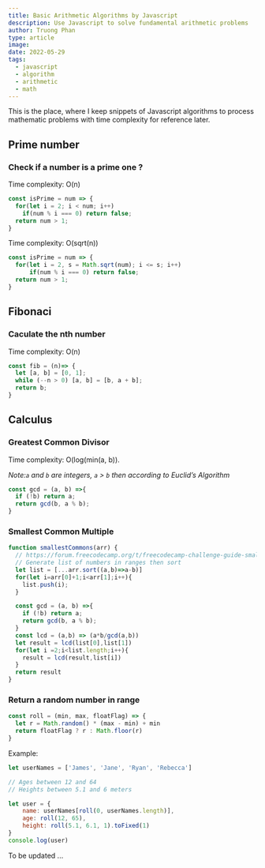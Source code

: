 ```yaml
---
title: Basic Arithmetic Algorithms by Javascript
description: Use Javascript to solve fundamental arithmetic problems
author: Truong Phan
type: article
image: 
date: 2022-05-29
tags:
  - javascript
  - algorithm
  - arithmetic
  - math
---
```


This is the place, where I keep snippets of Javascript algorithms to process mathematic problems with time complexity for reference later.

## Prime number

### Check if a number is a prime one ?

  Time complexity: O(n)

  ```javascript
  const isPrime = num => {
    for(let i = 2; i < num; i++)
      if(num % i === 0) return false;
    return num > 1;
  }
  ```

  Time complexity: O(sqrt(n))

  ```javascript
  const isPrime = num => {
    for(let i = 2, s = Math.sqrt(num); i <= s; i++)
        if(num % i === 0) return false; 
    return num > 1;
  }
  ```

## Fibonaci

### Caculate the nth number

  Time complexity: O(n)

  ```javascript
  const fib = (n)=> {
    let [a, b] = [0, 1];
    while (--n > 0) [a, b] = [b, a + b];
    return b;
  }    
  ```

## Calculus

### Greatest Common Divisor
  
  Time complexity: O(log(min(a, b)).
  
  _Note:`a` and `b` are integers, `a` > `b` then according to Euclid’s Algorithm_

  ```javascript
  const gcd = (a, b) =>{
    if (!b) return a;
    return gcd(b, a % b);
  }  
  ```

### Smallest Common Multiple

  ```javascript
  function smallestCommons(arr) {
    // https://forum.freecodecamp.org/t/freecodecamp-challenge-guide-smallest-common-multiple/16075
    // Generate list of numbers in ranges then sort
    let list = [...arr.sort((a,b)=>a-b)]
    for(let i=arr[0]+1;i<arr[1];i++){
      list.push(i);
    }

    const gcd = (a, b) =>{
      if (!b) return a;
      return gcd(b, a % b);
    }  
    const lcd = (a,b) => (a*b/gcd(a,b))
    let result = lcd(list[0],list[1])
    for(let i =2;i<list.length;i++){
      result = lcd(result,list[i])
    }
    return result
  }

  ```

### Return a random number in range

  ```javascript
  const roll = (min, max, floatFlag) => {
    let r = Math.random() * (max - min) + min
    return floatFlag ? r : Math.floor(r)
  }
  ```

  Example:

  ```javascript
  let userNames = ['James', 'Jane', 'Ryan', 'Rebecca']

  // Ages between 12 and 64
  // Heights between 5.1 and 6 meters

  let user = {
      name: userNames[roll(0, userNames.length)],
      age: roll(12, 65),
      height: roll(5.1, 6.1, 1).toFixed(1)
  }
  console.log(user)
  ```

To be updated ...
